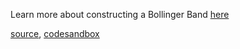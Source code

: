 Learn more about constructing a Bollinger Band [here](http://stockcharts.com/school/doku.php?id=chart_school:technical_indicators:bollinger_bands)

[source](https://github.com/alokagr07/react-stock-charts/blob/master/docs/lib/charts/CandleStickChartWithBollingerBandOverlay.js), [codesandbox](https://codesandbox.io/s/github/alokagr07/react-stock-charts-examples2/tree/master/examples/CandleStickChartWithBollingerBandOverlay)
